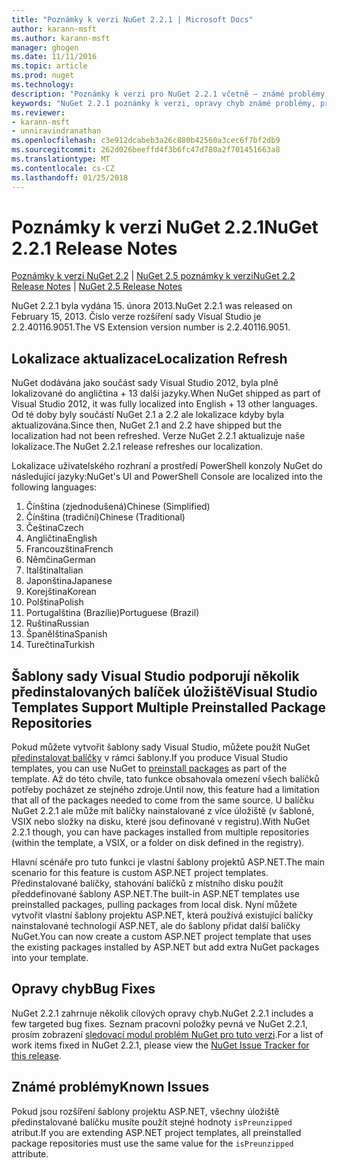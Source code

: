 ```yaml
---
title: "Poznámky k verzi NuGet 2.2.1 | Microsoft Docs"
author: karann-msft
ms.author: karann-msft
manager: ghogen
ms.date: 11/11/2016
ms.topic: article
ms.prod: nuget
ms.technology: 
description: "Poznámky k verzi pro NuGet 2.2.1 včetně – známé problémy, opravy chyb, přidaných funkcí a chcete."
keywords: "NuGet 2.2.1 poznámky k verzi, opravy chyb známé problémy, přidat funkce, chcete"
ms.reviewer:
- karann-msft
- unniravindranathan
ms.openlocfilehash: c3e912dcabeb3a26c880b42560a3cec6f7bf2db9
ms.sourcegitcommit: 262d026beeffd4f3b6fc47d780a2f701451663a8
ms.translationtype: MT
ms.contentlocale: cs-CZ
ms.lasthandoff: 01/25/2018
---
```

# <a name="nuget-221-release-notes"></a><span data-ttu-id="ebc47-104">Poznámky k verzi NuGet 2.2.1</span><span class="sxs-lookup"><span data-stu-id="ebc47-104">NuGet 2.2.1 Release Notes</span></span>

<span data-ttu-id="ebc47-105">[Poznámky k verzi NuGet 2.2](../release-notes/nuget-2.2.md) | [NuGet 2.5 poznámky k verzi](../release-notes/nuget-2.5.md)</span><span class="sxs-lookup"><span data-stu-id="ebc47-105">[NuGet 2.2 Release Notes](../release-notes/nuget-2.2.md) | [NuGet 2.5 Release Notes](../release-notes/nuget-2.5.md)</span></span>

<span data-ttu-id="ebc47-106">NuGet 2.2.1 byla vydána 15. února 2013.</span><span class="sxs-lookup"><span data-stu-id="ebc47-106">NuGet 2.2.1 was released on February 15, 2013.</span></span>  <span data-ttu-id="ebc47-107">Číslo verze rozšíření sady Visual Studio je 2.2.40116.9051.</span><span class="sxs-lookup"><span data-stu-id="ebc47-107">The VS Extension version number is 2.2.40116.9051.</span></span>

## <a name="localization-refresh"></a><span data-ttu-id="ebc47-108">Lokalizace aktualizace</span><span class="sxs-lookup"><span data-stu-id="ebc47-108">Localization Refresh</span></span>
<span data-ttu-id="ebc47-109">NuGet dodávána jako součást sady Visual Studio 2012, byla plně lokalizované do angličtina + 13 další jazyky.</span><span class="sxs-lookup"><span data-stu-id="ebc47-109">When NuGet shipped as part of Visual Studio 2012, it was fully localized into English + 13 other languages.</span></span>  <span data-ttu-id="ebc47-110">Od té doby byly součástí NuGet 2.1 a 2.2 ale lokalizace kdyby byla aktualizována.</span><span class="sxs-lookup"><span data-stu-id="ebc47-110">Since then, NuGet 2.1 and 2.2 have shipped but the localization had not been refreshed.</span></span>  <span data-ttu-id="ebc47-111">Verze NuGet 2.2.1 aktualizuje naše lokalizace.</span><span class="sxs-lookup"><span data-stu-id="ebc47-111">The NuGet 2.2.1 release refreshes our localization.</span></span>

<span data-ttu-id="ebc47-112">Lokalizace uživatelského rozhraní a prostředí PowerShell konzoly NuGet do následující jazyky:</span><span class="sxs-lookup"><span data-stu-id="ebc47-112">NuGet's UI and PowerShell Console are localized into the following languages:</span></span>

1. <span data-ttu-id="ebc47-113">Čínština (zjednodušená)</span><span class="sxs-lookup"><span data-stu-id="ebc47-113">Chinese (Simplified)</span></span>
1. <span data-ttu-id="ebc47-114">Čínština (tradiční)</span><span class="sxs-lookup"><span data-stu-id="ebc47-114">Chinese (Traditional)</span></span>
1. <span data-ttu-id="ebc47-115">Čeština</span><span class="sxs-lookup"><span data-stu-id="ebc47-115">Czech</span></span>
1. <span data-ttu-id="ebc47-116">Angličtina</span><span class="sxs-lookup"><span data-stu-id="ebc47-116">English</span></span>
1. <span data-ttu-id="ebc47-117">Francouzština</span><span class="sxs-lookup"><span data-stu-id="ebc47-117">French</span></span>
1. <span data-ttu-id="ebc47-118">Němčina</span><span class="sxs-lookup"><span data-stu-id="ebc47-118">German</span></span>
1. <span data-ttu-id="ebc47-119">Italština</span><span class="sxs-lookup"><span data-stu-id="ebc47-119">Italian</span></span>
1. <span data-ttu-id="ebc47-120">Japonština</span><span class="sxs-lookup"><span data-stu-id="ebc47-120">Japanese</span></span>
1. <span data-ttu-id="ebc47-121">Korejština</span><span class="sxs-lookup"><span data-stu-id="ebc47-121">Korean</span></span>
1. <span data-ttu-id="ebc47-122">Polština</span><span class="sxs-lookup"><span data-stu-id="ebc47-122">Polish</span></span>
1. <span data-ttu-id="ebc47-123">Portugalština (Brazílie)</span><span class="sxs-lookup"><span data-stu-id="ebc47-123">Portuguese (Brazil)</span></span>
1. <span data-ttu-id="ebc47-124">Ruština</span><span class="sxs-lookup"><span data-stu-id="ebc47-124">Russian</span></span>
1. <span data-ttu-id="ebc47-125">Španělština</span><span class="sxs-lookup"><span data-stu-id="ebc47-125">Spanish</span></span>
1. <span data-ttu-id="ebc47-126">Turečtina</span><span class="sxs-lookup"><span data-stu-id="ebc47-126">Turkish</span></span>

## <a name="visual-studio-templates-support-multiple-preinstalled-package-repositories"></a><span data-ttu-id="ebc47-127">Šablony sady Visual Studio podporují několik předinstalovaných balíček úložiště</span><span class="sxs-lookup"><span data-stu-id="ebc47-127">Visual Studio Templates Support Multiple Preinstalled Package Repositories</span></span>
<span data-ttu-id="ebc47-128">Pokud můžete vytvořit šablony sady Visual Studio, můžete použít NuGet [předinstalovat balíčky](../visual-studio-extensibility/visual-studio-templates.md) v rámci šablony.</span><span class="sxs-lookup"><span data-stu-id="ebc47-128">If you produce Visual Studio templates, you can use NuGet to [preinstall packages](../visual-studio-extensibility/visual-studio-templates.md) as part of the template.</span></span>  <span data-ttu-id="ebc47-129">Až do této chvíle, tato funkce obsahovala omezení všech balíčků potřeby pocházet ze stejného zdroje.</span><span class="sxs-lookup"><span data-stu-id="ebc47-129">Until now, this feature had a limitation that all of the packages needed to come from the same source.</span></span>  <span data-ttu-id="ebc47-130">U balíčku NuGet 2.2.1 ale může mít balíčky nainstalované z více úložiště (v šabloně, VSIX nebo složky na disku, které jsou definované v registru).</span><span class="sxs-lookup"><span data-stu-id="ebc47-130">With NuGet 2.2.1 though, you can have packages installed from multiple repositories (within the template, a VSIX, or a folder on disk defined in the registry).</span></span>

<span data-ttu-id="ebc47-131">Hlavní scénáře pro tuto funkci je vlastní šablony projektů ASP.NET.</span><span class="sxs-lookup"><span data-stu-id="ebc47-131">The main scenario for this feature is custom ASP.NET project templates.</span></span>  <span data-ttu-id="ebc47-132">Předinstalované balíčky, stahování balíčků z místního disku použít předdefinované šablony ASP.NET.</span><span class="sxs-lookup"><span data-stu-id="ebc47-132">The built-in ASP.NET templates use preinstalled packages, pulling packages from local disk.</span></span>  <span data-ttu-id="ebc47-133">Nyní můžete vytvořit vlastní šablony projektu ASP.NET, která používá existující balíčky nainstalované technologií ASP.NET, ale do šablony přidat další balíčky NuGet.</span><span class="sxs-lookup"><span data-stu-id="ebc47-133">You can now create a custom ASP.NET project template that uses the existing packages installed by ASP.NET but add extra NuGet packages into your template.</span></span>

## <a name="bug-fixes"></a><span data-ttu-id="ebc47-134">Opravy chyb</span><span class="sxs-lookup"><span data-stu-id="ebc47-134">Bug Fixes</span></span>
<span data-ttu-id="ebc47-135">NuGet 2.2.1 zahrnuje několik cílových opravy chyb.</span><span class="sxs-lookup"><span data-stu-id="ebc47-135">NuGet 2.2.1 includes a few targeted bug fixes.</span></span> <span data-ttu-id="ebc47-136">Seznam pracovní položky pevná ve NuGet 2.2.1, prosím zobrazení [sledovací modul problém NuGet pro tuto verzi](http://nuget.codeplex.com/workitem/list/advanced?keyword=&status=Closed&type=All&priority=All&release=NuGet%202.2.1&assignedTo=All&component=All&sortField=LastUpdatedDate&sortDirection=Descending&page=0).</span><span class="sxs-lookup"><span data-stu-id="ebc47-136">For a list of work items fixed in NuGet 2.2.1, please view the [NuGet Issue Tracker for this release](http://nuget.codeplex.com/workitem/list/advanced?keyword=&status=Closed&type=All&priority=All&release=NuGet%202.2.1&assignedTo=All&component=All&sortField=LastUpdatedDate&sortDirection=Descending&page=0).</span></span>


## <a name="known-issues"></a><span data-ttu-id="ebc47-137">Známé problémy</span><span class="sxs-lookup"><span data-stu-id="ebc47-137">Known Issues</span></span>

<span data-ttu-id="ebc47-138">Pokud jsou rozšíření šablony projektu ASP.NET, všechny úložiště předinstalované balíčku musíte použít stejné hodnoty `isPreunzipped` atribut.</span><span class="sxs-lookup"><span data-stu-id="ebc47-138">If you are extending ASP.NET project templates, all preinstalled package repositories must use the same value for the `isPreunzipped` attribute.</span></span>
